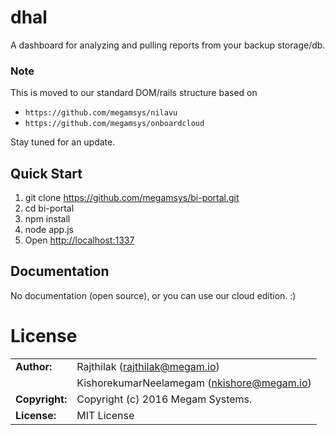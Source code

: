 # dhal


A dashboard for analyzing and pulling reports from your backup storage/db.

### Note

This is moved to our standard DOM/rails structure based on

- `https://github.com/megamsys/nilavu`
- `https://github.com/megamsys/onboardcloud`

Stay tuned for an update.

## Quick Start

1. git clone https://github.com/megamsys/bi-portal.git
2. cd bi-portal
3. npm install
4. node app.js
5. Open <http://localhost:1337>


## Documentation

No documentation (open source), or you can use our cloud edition. :)


# License


|                      |                                          |
|:---------------------|:-----------------------------------------|
| **Author:**          | Rajthilak (<rajthilak@megam.io>)
|		                   | KishorekumarNeelamegam (<nkishore@megam.io>)
| **Copyright:**       | Copyright (c) 2016 Megam Systems.
| **License:**         | MIT License
